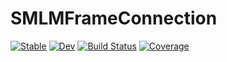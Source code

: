 # SMLMFrameConnection

[![Stable](https://img.shields.io/badge/docs-stable-blue.svg)](https://JuliaSMLM.github.io/SMLMFrameConnection.jl/stable)
[![Dev](https://img.shields.io/badge/docs-dev-blue.svg)](https://JuliaSMLM.github.io/SMLMFrameConnection.jl/dev)
[![Build Status](https://github.com/JuliaSMLM/SMLMFrameConnection.jl/workflows/CI/badge.svg)](https://github.com/JuliaSMLM/SMLMFrameConnection.jl/actions)
[![Coverage](https://codecov.io/gh/JuliaSMLM/SMLMFrameConnection.jl/branch/master/graph/badge.svg)](https://codecov.io/gh/JuliaSMLM/SMLMFrameConnection.jl)
